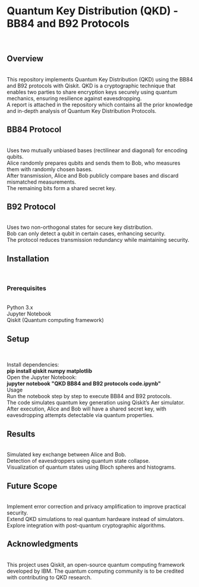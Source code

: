 <h1>Quantum Key Distribution (QKD) - BB84 and B92 Protocols </h1>
<Br>
<h2>Overview </h2>
<Br>
This repository implements Quantum Key Distribution (QKD) using the BB84 and B92 protocols with Qiskit. QKD is a cryptographic technique that enables two parties to share encryption keys securely using quantum mechanics, ensuring resilience against eavesdropping.
<Br>
A report is attached in the repository which contains all the prior knowledge and in-depth analysis of Quantum Key Distribution Protocols.
<h2>BB84 Protocol</h2>
<Br>
Uses two mutually unbiased bases (rectilinear and diagonal) for encoding qubits.
<Br>
Alice randomly prepares qubits and sends them to Bob, who measures them with randomly chosen bases.
<Br>
After transmission, Alice and Bob publicly compare bases and discard mismatched measurements.
<Br>
The remaining bits form a shared secret key.
<Br>
<h2>B92 Protocol</h2>
<Br>
Uses two non-orthogonal states for secure key distribution.
<Br>
Bob can only detect a qubit in certain cases, enhancing security.
<Br>
The protocol reduces transmission redundancy while maintaining security.
<Br>
<h2>Installation</h2>
<Br>
<h3>Prerequisites</h3>
<Br>
Python 3.x
<Br>
Jupyter Notebook
<Br>
Qiskit (Quantum computing framework)
<Br>
<h2>Setup</h2>
<Br>

Install dependencies:
<Br>
**pip install qiskit numpy matplotlib**
<Br>
Open the Jupyter Notebook:
<Br>
**jupyter notebook "QKD BB84 and B92 protocols code.ipynb"**
<Br>
Usage
<Br>
Run the notebook step by step to execute BB84 and B92 protocols.
<Br>
The code simulates quantum key generation using Qiskit’s Aer simulator.
<Br>
After execution, Alice and Bob will have a shared secret key, with eavesdropping attempts detectable via quantum properties.
<Br>
<h2>Results</h2>
<Br>
Simulated key exchange between Alice and Bob.
<Br>
Detection of eavesdroppers using quantum state collapse.
<Br>
Visualization of quantum states using Bloch spheres and histograms.
<Br>
<h2>Future Scope</h2>
<Br>
Implement error correction and privacy amplification to improve practical security.
<Br>
Extend QKD simulations to real quantum hardware instead of simulators.
<Br>
Explore integration with post-quantum cryptographic algorithms.
<Br>
<h2>Acknowledgments</h2>
<Br>
This project uses Qiskit, an open-source quantum computing framework developed by IBM. The quantum computing community is to be credited with contributing to QKD research.
